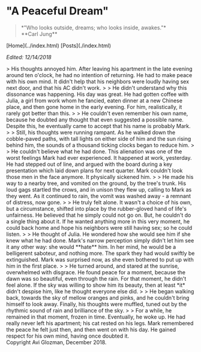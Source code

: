 <title>A Peaceful Dream</title>
<meta http-equiv="Content-Type" content="text/html; charset=UTF-8"/>
<meta name="viewport" content="width=device-width, initial-scale=1"/>
<link href="https://fonts.googleapis.com/css?family=IBM+Plex+Mono|Open+Sans" rel="stylesheet"/>
<link href="../stylesheet.css" rel="stylesheet"/>
<link rel="icon" type="image/png" href="../favicon.png"/>

# "A Peaceful Dream"

<blockquote class="quote">
    *"Who looks outside, dreams; who looks inside, awakes."* <br> **Carl Jung**
</blockquote>
[Home](../index.html) [Posts](./index.html)


*Edited: 12/14/2018*

<div>
>    His thoughts annoyed him. After leaving his apartment in the late evening
around ten o'clock, he had no intention of returning. He had to make peace with
his own mind. It didn't help that his neighbors were loudly having sex next door,
and that his AC didn't work.
>
>    He didn't understand why this dissonance was happening. His day was great.
He had gotten coffee with Julia, a girl from work whom he fancied, eaten dinner
at a new Chinese place, and then gone home in the early evening. For him,
realistically, it rarely got better than this.
>
>    He couldn't even remember his own name, because he doubted any thought that
even suggested a possible name. Despite this, he eventually came to accept that
his name is probably Mark.
>
>    Still, his thoughts were running rampant. As he walked down the cobble-paved
paths, with tall lights on either side of him and the sun rising behind him, the
sounds of a thousand ticking clocks began to reduce him.
>
>    He couldn't believe what he had done. This alienation was one of the worst
feelings Mark had ever experienced. It happened at work, yesterday. He had
stepped out of line, and argued with the board during a key presentation which
laid down plans for next quarter. Mark couldn't look those men in the face
anymore. It physically sickened him.
>
>    He made his way to a nearby tree, and vomited on the ground, by the tree's
trunk. His loud gags startled the crows, and in unison they flew up, calling to
Mark as they went. As it continued to rain, the vomit was washed away - a
remnant of distress, now gone.
>
>    He truly felt alone. It wasn't a choice of his own, but a circumstance,
shifted into place by the rubber-gloved hand of life's unfairness. He believed that
he simply could not go on. But, he couldn't do a single thing about it. If he
wanted anything more in this very moment, he could back home and hope his
neighbors were still having sex; so he could listen.
>
>    He thought of Julia. He wondered how she would see him if she knew what he
had done. Mark's narrow perception simply didn't let him see it any other way: she would
**hate** him. In her mind, he would be a belligerent saboteur, and nothing more.
The spark they had would swiftly be extinguished. Mark was surprised now, as
she even bothered to put up with him in the first place.
>
>    He turned around, and stared at the sunrise, overwhelmed with disgrace. He
found peace for a moment, because the dawn was so beautiful, even through the
rain. For that moment, he didn't feel alone. If the sky was willing to show him
its beauty, then at least *it* didn't despise him, like he thought everyone else
did.
>
>    He began walking back, towards the sky of mellow oranges and pinks, and he
couldn't bring himself to look away. Finally, his thoughts were muffled, tuned
out by the rhythmic sound of rain and brilliance of the sky.
>
>    For a while, he remained in that moment, frozen in time. Eventually, he woke
up. He had really never left his apartment; his cat rested on his legs. Mark
remembered the peace he felt just then, and then went on with his day. He gained
respect for his own mind, having once doubted it.

</div>
Copyright Avi Glozman, December 2018.
